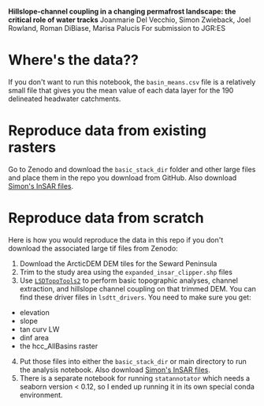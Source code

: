 **Hillslope-channel coupling in a changing permafrost landscape: the critical role of water tracks**
Joanmarie Del Vecchio, Simon Zwieback, Joel Rowland, Roman DiBiase, Marisa Palucis
For submission to JGR:ES 

# Where's the data??
If you don't want to run this notebook, the `basin_means.csv` file is a relatively small file that gives you the mean value of each data layer for the 190 delineated headwater catchments. 
# Reproduce data from existing rasters
Go to Zenodo and download the `basic_stack_dir` folder and other large files and place them in the repo you download from GitHub. Also download [Simon's InSAR files](https://doi.org/10.5281/zenodo.7542485). 
# Reproduce data from scratch
Here is how you would reproduce the data in this repo if you don't download the associated large tif files from Zenodo:
1. Download the ArcticDEM DEM tiles for the Seward Peninsula
2. Trim to the study area using the `expanded_insar_clipper.shp` files
3. Use [`LSDTopoTools2`](https://lsdtopotools.github.io/LSDTT_documentation/) to perform basic topographic analyses, channel extraction, and hillslope channel coupling on that trimmed DEM. You can find these driver files in `lsdtt_drivers`. You need to make sure you get:
- elevation
- slope
- tan curv LW
- dinf area
- the hcc_AllBasins raster
4. Put those files into either the `basic_stack_dir` or main directory to run the analysis notebook. Also download [Simon's InSAR files](https://doi.org/10.5281/zenodo.7542485). 
5. There is a separate notebook for running `statannotator` which needs a seaborn version < 0.12, so I ended up running it in its own special conda environment. 